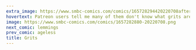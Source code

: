 ```yaml
---
extra_image: https://www.smbc-comics.com/comics/165728294420220708after.png
hovertext: Patreon users tell me many of them don't know what grits are, and honestly that just deepens the metaphor.
image: https://www.smbc-comics.com/comics/1657282880-20220708.png
next_comic: lemmings
prev_comic: ageless
title: Grits
---
```


